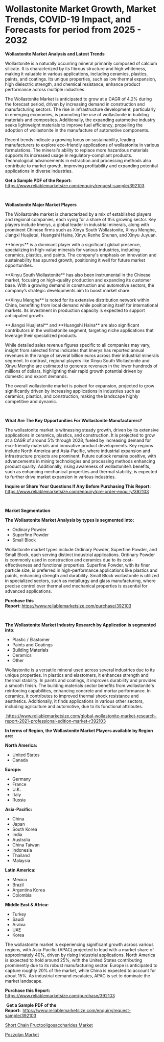 <p><h1>Wollastonite Market Growth, Market Trends, COVID-19 Impact, and Forecasts for period from 2025 - 2032</h1></p><p><strong>Wollastonite Market Analysis and Latest Trends</strong></p>
<p><p>Wollastonite is a naturally occurring mineral primarily composed of calcium silicate. It is characterized by its fibrous structure and high whiteness, making it valuable in various applications, including ceramics, plastics, paints, and coatings. Its unique properties, such as low thermal expansion, high dielectric strength, and chemical resistance, enhance product performance across multiple industries.</p><p>The Wollastonite Market is anticipated to grow at a CAGR of 4.2% during the forecast period, driven by increasing demand in construction and manufacturing sectors. The rise in infrastructure development, particularly in emerging economies, is promoting the use of wollastonite in building materials and composites. Additionally, the expanding automotive industry seeks lightweight materials to improve fuel efficiency, propelling the adoption of wollastonite in the manufacture of automotive components.</p><p>Recent trends indicate a growing focus on sustainability, leading manufacturers to explore eco-friendly applications of wollastonite in various formulations. The mineral's ability to replace more hazardous materials supports its increased usage in regulatory-compliant products. Technological advancements in extraction and processing methods also contribute to market growth, improving profitability and expanding potential applications in diverse industries.</p></p>
<p><strong>Get a Sample PDF of the Report:&nbsp;</strong> <a href="https://www.reliablemarketsize.com/enquiry/request-sample/392103?utm_campaign=2115&utm_medium=2&utm_source=Github&utm_content=ia&utm_term=01042025&utm_id=wollastonite">https://www.reliablemarketsize.com/enquiry/request-sample/392103</a></p>
<p>&nbsp;</p>
<p><strong>Wollastonite Major Market Players</strong></p>
<p><p>The Wollastonite market is characterized by a mix of established players and regional companies, each vying for a share of this growing sector. Key players include Imerys, a global leader in industrial minerals, along with prominent Chinese firms such as Xinyu South Wollastonite, Xinyu Menghe, Jiangxi Huajietai, Huangshi Haina, Xinyu Renhe Shunan, and Xinyu Juyuan.</p><p>**Imerys** is a dominant player with a significant global presence, specializing in high-value minerals for various industries, including ceramics, plastics, and paints. The company's emphasis on innovation and sustainability has spurred growth, positioning it well for future market opportunities.</p><p>**Xinyu South Wollastonite** has also been instrumental in the Chinese market, focusing on high-quality production and expanding its customer base. With a growing demand in construction and automotive sectors, the company’s strategic developments aim to boost market share.</p><p>**Xinyu Menghe** is noted for its extensive distribution network within China, benefiting from local demand while positioning itself for international markets. Its investment in production capacity is expected to support anticipated growth.</p><p>**Jiangxi Huajietai** and **Huangshi Haina** are also significant contributors in the wollastonite segment, targeting niche applications that leverage their specialized products.</p><p>While detailed sales revenue figures specific to all companies may vary, insight from selected firms indicates that Imerys has reported annual revenues in the range of several billion euros across their industrial minerals segment. In contrast, regional players like Xinyu South Wollastonite and Xinyu Menghe are estimated to generate revenues in the lower hundreds of millions of dollars, highlighting their rapid growth potential driven by domestic and export demands.</p><p>The overall wollastonite market is poised for expansion, projected to grow significantly driven by increasing applications in industries such as ceramics, plastics, and construction, making the landscape highly competitive and dynamic.</p></p>
<p>&nbsp;</p>
<p><strong>What Are The Key Opportunities For Wollastonite Manufacturers?</strong></p>
<p><p>The wollastonite market is witnessing steady growth, driven by its extensive applications in ceramics, plastics, and construction. It is projected to grow at a CAGR of around 5% through 2028, fueled by increasing demand for eco-friendly materials and innovative product developments. Key regions include North America and Asia-Pacific, where industrial expansion and infrastructure projects are prominent. Future outlook remains positive, with advancements in mining technologies and processing methods enhancing product quality. Additionally, rising awareness of wollastonite’s benefits, such as enhancing mechanical properties and thermal stability, is expected to further drive market expansion in various industries.</p></p>
<p><strong>Inquire or Share Your Questions If Any Before Purchasing This Report:</strong> <a href="https://www.reliablemarketsize.com/enquiry/pre-order-enquiry/392103?utm_campaign=2115&utm_medium=2&utm_source=Github&utm_content=ia&utm_term=01042025&utm_id=wollastonite">https://www.reliablemarketsize.com/enquiry/pre-order-enquiry/392103</a></p>
<p>&nbsp;</p>
<p><strong>Market Segmentation</strong></p>
<p><strong>The Wollastonite Market Analysis by types is segmented into:</strong></p>
<p><ul><li>Ordinary Powder</li><li>Superfine Powder</li><li>Small Block</li></ul></p>
<p><p>Wollastonite market types include Ordinary Powder, Superfine Powder, and Small Block, each serving distinct industrial applications. Ordinary Powder is commonly used in construction and ceramics due to its cost-effectiveness and functional properties. Superfine Powder, with its finer particle size, is preferred in high-performance applications like plastics and paints, enhancing strength and durability. Small Block wollastonite is utilized in specialized sectors, such as metallurgy and glass manufacturing, where precise control over thermal and mechanical properties is essential for advanced applications.</p></p>
<p><strong>Purchase this Report:&nbsp;</strong><a href="https://www.reliablemarketsize.com/purchase/392103?utm_campaign=2115&utm_medium=2&utm_source=Github&utm_content=ia&utm_term=01042025&utm_id=wollastonite">https://www.reliablemarketsize.com/purchase/392103</a></p>
<p>&nbsp;</p>
<p><strong>The Wollastonite Market Industry Research by Application is segmented into:</strong></p>
<p><ul><li>Plastic / Elastomer</li><li>Paints and Coatings</li><li>Building Materials</li><li>Ceramics</li><li>Other</li></ul></p>
<p><p>Wollastonite is a versatile mineral used across several industries due to its unique properties. In plastics and elastomers, it enhances strength and thermal stability. In paints and coatings, it improves durability and provides a smooth finish. The building materials sector benefits from wollastonite's reinforcing capabilities, enhancing concrete and mortar performance. In ceramics, it contributes to improved thermal shock resistance and aesthetics. Additionally, it finds applications in various other sectors, including agriculture and automotive, due to its functional attributes.</p></p>
<p><a href="https://www.reliablemarketsize.com/global-wollastonite-market-research-report-2021-professional-edition-market-r392103?utm_campaign=2115&utm_medium=2&utm_source=Github&utm_content=ia&utm_term=01042025&utm_id=wollastonite">&nbsp;https://www.reliablemarketsize.com/global-wollastonite-market-research-report-2021-professional-edition-market-r392103</a></p>
<p><strong>In terms of Region, the Wollastonite Market Players available by Region are:</strong></p>
<p>
    <p> <strong> North America: </strong>
        <ul>
            <li>United States</li>
            <li>Canada</li>
        </ul>
        </p> 
    <p> <strong> Europe: </strong>
        <ul>
            <li>Germany</li>
            <li>France</li>
            <li>U.K.</li>
            <li>Italy</li>
            <li>Russia</li>
        </ul>
        </p> 
    <p> <strong> Asia-Pacific: </strong>
        <ul>
            <li>China</li>
            <li>Japan</li>
            <li>South Korea</li>
            <li>India</li>
            <li>Australia</li>
            <li>China Taiwan</li>
            <li>Indonesia</li>
            <li>Thailand</li>
            <li>Malaysia</li>
        </ul>
        </p> 
    <p> <strong> Latin America: </strong>
        <ul>
            <li>Mexico</li>
            <li>Brazil</li>
            <li>Argentina Korea</li>
            <li>Colombia</li>
        </ul>
        </p> 
    <p> <strong> Middle East & Africa: </strong>
        <ul>
            <li>Turkey</li>
            <li>Saudi</li>
            <li>Arabia</li>
            <li>UAE</li>
            <li>Korea</li>
        </ul>
    </p>
    </p>
<p><p>The wollastonite market is experiencing significant growth across various regions, with Asia-Pacific (APAC) projected to lead with a market share of approximately 40%, driven by rising industrial applications. North America is expected to hold around 25%, with the United States contributing prominently due to its robust manufacturing sector. Europe is anticipated to capture roughly 20% of the market, while China is expected to account for about 15%. As industrial demand escalates, APAC is set to dominate the market landscape.</p></p>
<p><strong>Purchase this Report: </strong><a href="https://www.reliablemarketsize.com/purchase/392103?utm_campaign=2115&utm_medium=2&utm_source=Github&utm_content=ia&utm_term=01042025&utm_id=wollastonite">https://www.reliablemarketsize.com/purchase/392103</a></p>
<p>&nbsp;<strong>Get a Sample PDF of the Report:&nbsp;&nbsp;</strong><a href="https://www.reliablemarketsize.com/enquiry/request-sample/392103?utm_campaign=2115&utm_medium=2&utm_source=Github&utm_content=ia&utm_term=01042025&utm_id=wollastonite">https://www.reliablemarketsize.com/enquiry/request-sample/392103</a></p>
<p><strong></strong></p>
<p><p><a href="https://github.com/wwwkeltoum/Market-Research-Report-List-5/blob/main/short-chain-fructooligosaccharides-market.md?utm_campaign=2115&utm_medium=2&utm_source=Github&utm_content=ia&utm_term=01042025&utm_id=wollastonite">Short Chain Fructooligosaccharides Market</a></p><p><a href="https://github.com/sofayahoo2023/Market-Research-Report-List-7/blob/main/pozzolan-market.md?utm_campaign=2115&utm_medium=2&utm_source=Github&utm_content=ia&utm_term=01042025&utm_id=wollastonite">Pozzolan Market</a></p></p>